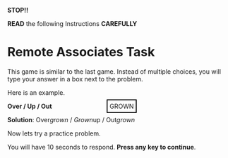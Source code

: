 <p>
<p>

 **STOP!!**

 **READ** the following Instructions **CAREFULLY**
 

Remote Associates Task
======================

This game is similar to the last game. Instead of multiple choices, you will type your answer in a box next to the problem. 

Here is an example.


**Over / Up / Out**              <span class="boxed" style="margin-left:120px; border:2px solid black;padding: 5px;align: right">GROWN </span>

**Solution**: Over*grown* / *Grown*up / Out*grown*

Now lets try a practice problem.

You will have 10 seconds to respond. **Press any key to continue**.

